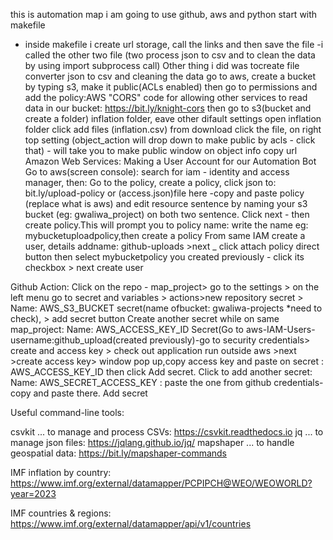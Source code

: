 this is automation map
i am going to use github, aws and python
start with makefile 
- inside makefile i create url storage, call the links and then save the file
-i called the other two file (two process json to csv and to clean the data by using import subprocess call)
Other thing i did was tocreate file converter json to csv and cleaning the data
go to aws, create a bucket by typing s3, make it public(ACLs enabled) 
then go to permissions and add the policy:AWS "CORS" code for allowing other services to read data in our bucket: https://bit.ly/knight-cors
then go to s3(bucket and create a folder) inflation folder, eave other difault settings 
open inflation folder click add files (inflation.csv) from download
click the file, on right top setting (object_action will drop down to make public by acls - click that) - will take you to make public window
on object info copy url
Amazon Web Services: Making a User Account for our Automation Bot 
Go to aws(screen console): search for iam - identity and access manager, then:
Go to the policy, create a policy, click json to: bit.ly/upload-policy or (access.json)file here -copy and paste policy (replace what is aws) and edit resource sentence by naming your s3 bucket (eg: gwaliwa_project) on both two sentence. Click next - then create policy.This will prompt you to policy name: write the name eg: mybucketuploadpolicy,then create a policy
From same IAM create a user, details addname: github-uploads >next _ click attach policy direct button then select mybucketpolicy you created previously - click its checkbox  > next create user

Github Action: 
Click on the repo - map_project> go to the settings > on the left menu go to secret and variables > actions>new repository secret > Name: AWS_S3_BUCKET secret(name ofbucket: gwaliwa-projects *need to check), > add secret button
Create another secret while on same map_project: Name: AWS_ACCESS_KEY_ID Secret(Go to aws-IAM-Users-username:github_upload(created previously)-go to security credentials> create and access key > check out application run outside aws >next >create access key> window pop up,copy access key and paste on secret : AWS_ACCESS_KEY_ID then click Add secret.
Click to add another secret: Name: AWS_SECRET_ACCESS_KEY : paste the one from github credentials- copy and paste there. Add secret


Useful command-line tools:

csvkit ... to manage and process CSVs: https://csvkit.readthedocs.io
jq ... to manage json files: https://jqlang.github.io/jq/
mapshaper ... to handle geospatial data: https://bit.ly/mapshaper-commands

IMF inflation by country: https://www.imf.org/external/datamapper/PCPIPCH@WEO/WEOWORLD?year=2023

IMF countries & regions: https://www.imf.org/external/datamapper/api/v1/countries


